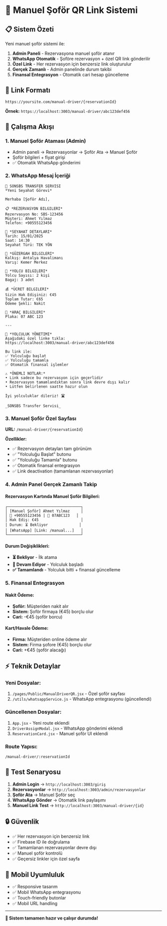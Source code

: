 # 🚗 Manuel Şoför QR Link Sistemi

## 📋 Sistem Özeti

Yeni manuel şoför sistemi ile:

1. **Admin Paneli** - Rezervasyona manuel şoför atanır
2. **WhatsApp Otomatik** - Şoföre rezervasyon + özel QR link gönderilir  
3. **Özel Link** - Her rezervasyon için benzersiz link oluşturulur
4. **Gerçek Zamanlı** - Admin panelinde durum takibi
5. **Finansal Entegrasyon** - Otomatik cari hesap güncelleme

## 🔗 Link Formatı

```
https://yoursite.com/manual-driver/{reservationId}
```

**Örnek:** `https://localhost:3003/manual-driver/abc123def456`

## 🎯 Çalışma Akışı

### 1. Manuel Şoför Ataması (Admin)
- Admin paneli → Rezervasyonlar → Şoför Ata → Manuel Şoför
- Şoför bilgileri + fiyat girişi
- ✅ Otomatik WhatsApp gönderimi

### 2. WhatsApp Mesaj İçeriği
```
🚗 SONSBS TRANSFER SERVISI
*Yeni Seyahat Görevi*

Merhaba [Şoför Adı],

📋 *REZERVASYON BILGILERI*
Rezervasyon No: SBS-123456
Müşteri: Ahmet Yılmaz
Telefon: +90555123456

📅 *SEYAHAT DETAYLARI*
Tarih: 15/01/2025
Saat: 14:30
Seyahat Türü: TEK YÖN

📍 *GÜZERGAH BILGILERI*
Kalkış: Antalya Havalimanı
Varış: Kemer Merkez

👥 *YOLCU BILGILERI*
Yolcu Sayısı: 2 kişi
Bagaj: 3 adet

💰 *ÜCRET BILGILERI*
Sizin Hak Edişiniz: €45
Toplam Tutar: €65
Ödeme Şekli: Nakit

🚙 *ARAÇ BILGILERI*
Plaka: 07 ABC 123

---

🔗 *YOLCULUK YÖNETIMI*
Aşağıdaki özel linke tıkla:
https://localhost:3003/manual-driver/abc123def456

Bu link ile:
✅ Yolculuğu başlat
✅ Yolculuğu tamamla
✅ Otomatik finansal işlemler

⚠️ *ÖNEMLI NOTLAR:*
• Link sadece bu rezervasyon için geçerlidir
• Rezervasyon tamamlandıktan sonra link devre dışı kalır
• Lütfen belirlenen saatte hazır olun

İyi yolculuklar dileriz! 🛣️

_SONSBS Transfer Servisi_
```

### 3. Manuel Şoför Özel Sayfası
**URL:** `/manual-driver/{reservationId}`

**Özellikler:**
- ✅ Rezervasyon detayları tam görünüm
- ✅ "Yolculuğu Başlat" butonu  
- ✅ "Yolculuğu Tamamla" butonu
- ✅ Otomatik finansal entegrasyon
- ✅ Link deactivation (tamamlanan rezervasyonlar)

### 4. Admin Panel Gerçek Zamanlı Takip

#### Rezervasyon Kartında Manuel Şoför Bilgileri:
```
┌─────────────────────────────────┐
│ [Manuel Şoför] Ahmet Yılmaz     │
│ 📱 +90555123456 | 🚗 07ABC123   │
│ Hak Ediş: €45                   │
│ Durum: ⏳ Bekliyor              │
│ [WhatsApp] [Link: /manual...]   │
└─────────────────────────────────┘
```

#### Durum Değişiklikleri:
- **⏳ Bekliyor** - İlk atama
- **🚗 Devam Ediyor** - Yolculuk başladı  
- **✅ Tamamlandı** - Yolculuk bitti + finansal güncelleme

### 5. Finansal Entegrasyon

#### Nakit Ödeme:
- **Şoför:** Müşteriden nakit alır
- **Sistem:** Şoför firmaya (€45) borçlu olur
- **Cari:** -€45 (şoför borcu)

#### Kart/Havale Ödeme:
- **Firma:** Müşteriden online ödeme alır
- **Sistem:** Firma şofore (€45) borçlu olur  
- **Cari:** +€45 (şoför alacağı)

## ⚡ Teknik Detaylar

### Yeni Dosyalar:
1. `/pages/Public/ManualDriverQR.jsx` - Özel şoför sayfası
2. `/utils/whatsappService.js` - WhatsApp entegrasyonu (güncellendi)

### Güncellenen Dosyalar:
1. `App.jsx` - Yeni route eklendi
2. `DriverAssignModal.jsx` - WhatsApp gönderimi eklendi  
3. `ReservationCard.jsx` - Manuel şoför UI eklendi

### Route Yapısı:
```
/manual-driver/:reservationId
```

## 🧪 Test Senaryosu

1. **Admin Login** → `http://localhost:3003/giriş`
2. **Rezervasyonlar** → `http://localhost:3003/admin/rezervasyonlar`  
3. **Şoför Ata** → Manuel Şoför seç
4. **WhatsApp Gönder** → Otomatik link paylaşımı
5. **Manuel Link Test** → `http://localhost:3003/manual-driver/{id}`

## 🔒 Güvenlik

- ✅ Her rezervasyon için benzersiz link
- ✅ Firebase ID ile doğrulama
- ✅ Tamamlanan rezervasyonlar devre dışı
- ✅ Manuel şoför kontrolü
- ✅ Geçersiz linkler için özel sayfa

## 📱 Mobil Uyumluluk

- ✅ Responsive tasarım
- ✅ Mobil WhatsApp entegrasyonu
- ✅ Touch-friendly butonlar
- ✅ Mobil URL handling

---

**🎯 Sistem tamamen hazır ve çalışır durumda!**
